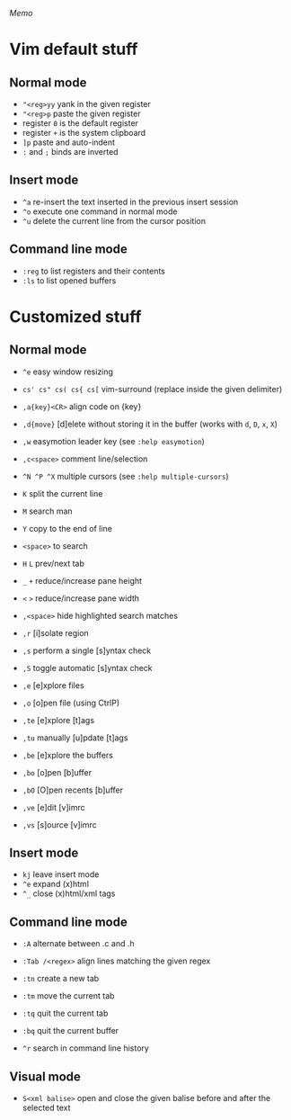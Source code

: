 _Memo_

# Vim default stuff

## Normal mode

- `"<reg>yy` yank in the given register
- `"<reg>p` paste the given register
- register `0` is the default register
- register `+` is the system clipboard
- `]p` paste and auto-indent
- `:` and `;` binds are inverted

## Insert mode

- `^a` re-insert the text inserted in the previous insert session
- `^o` execute one command in normal mode
- `^u` delete the current line from the cursor position

## Command line mode

- `:reg` to list registers and their contents
- `:ls` to list opened buffers

# Customized stuff

## Normal mode

- `^e` easy window resizing

- `cs' cs" cs( cs{ cs[` vim-surround (replace inside the given delimiter)
- `,a{key}<CR>` align code on {key}
- `,d{move}` [d]elete without storing it in the buffer (works with `d`, `D`, `x`, `X`)
- `,w` easymotion leader key (see `:help easymotion`)
- `,c<space>` comment line/selection
- `^N ^P ^X` multiple cursors (see `:help multiple-cursors`)
- `K` split the current line
- `M` search man
- `Y` copy to the end of line
- `<space>` to search

- `H` `L` prev/next tab
- `_` `+` reduce/increase pane height
- `<` `>` reduce/increase pane width
- `,<space>` hide highlighted search matches
- `,r` [i]solate region

- `,s` perform a single [s]yntax check
- `,S` toggle automatic [s]yntax check

- `,e` [e]xplore files
- `,o` [o]pen file (using CtrlP)

- `,te` [e]xplore [t]ags
- `,tu` manually [u]pdate [t]ags

- `,be` [e]xplore the buffers
- `,bo` [o]pen [b]uffer
- `,bO` [O]pen recents [b]uffer

- `,ve` [e]dit [v]imrc
- `,vs` [s]ource [v]imrc

## Insert mode

- `kj` leave insert mode
- `^e` expand (x)html
- `^_` close (x)html/xml tags

## Command line mode

- `:A` alternate between .c and .h

- `:Tab /<regex>` align lines matching the given regex

- `:tn` create a new tab
- `:tm` move the current tab
- `:tq` quit the current tab
- `:bq` quit the current buffer

- `^r` search in command line history

## Visual mode

- `S<xml balise>` open and close the given balise before and after the selected text
